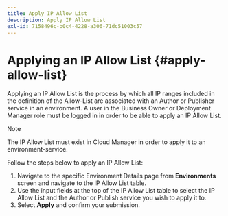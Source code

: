 ```yaml
---
title: Apply IP Allow List 
description: Apply IP Allow List
exl-id: 7158496c-b0c4-4228-a306-71dc51003c57
---
```

# Applying an IP Allow List {#apply-allow-list}

Applying an IP Allow List is the process by which all IP ranges included in the definition of the Allow-List are associated with an Author or Publisher service in an environment. A user in the Business Owner or Deployment Manager role must be logged in in order to be able to apply an IP Allow List.

>[!NOTE]
>The IP Allow List must exist in Cloud Manager in order to apply it to an environment-service.

Follow the steps below to apply an IP Allow List:

1. Navigate to the specific Environment Details page from **Environments** screen and navigate to the IP Allow List table.
1. Use the input fields at the top of the IP Allow List table to select the IP Allow List and the Author or Publish service you wish to apply it to. 
1. Select **Apply** and confirm your submission.
